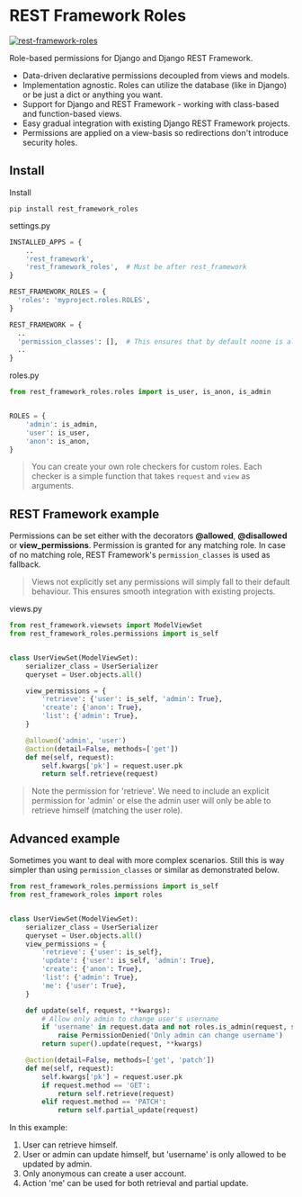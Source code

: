 REST Framework Roles
====================

[![rest-framework-roles](https://circleci.com/gh/Pithikos/rest-framework-roles.svg?style=svg)](https://circleci.com/gh/Pithikos/rest-framework-roles)


Role-based permissions for Django and Django REST Framework.

  - Data-driven declarative permissions decoupled from views and models.
  - Implementation agnostic. Roles can utilize the database (like in Django) or be just a dict or anything you want.
  - Support for Django and REST Framework - working with class-based and function-based views.
  - Easy gradual integration with existing Django REST Framework projects.
  - Permissions are applied on a view-basis so redirections don't introduce security holes.


Install
-------

Install

    pip install rest_framework_roles


settings.py
```python
INSTALLED_APPS = {
    ..
    'rest_framework',
    'rest_framework_roles',  # Must be after rest_framework
}

REST_FRAMEWORK_ROLES = {
  'roles': 'myproject.roles.ROLES',
}

REST_FRAMEWORK = {
  ..
  'permission_classes': [],  # This ensures that by default noone is allowed access
  ..
}
```

roles.py
```python
from rest_framework_roles.roles import is_user, is_anon, is_admin


ROLES = {
    'admin': is_admin,
    'user': is_user,
    'anon': is_anon,
}
```

> You can create your own role checkers for custom roles. Each checker is a simple function that
takes `request` and `view` as arguments.


REST Framework example
-------------------------------

Permissions can be set either with the decorators **@allowed**, **@disallowed** or **view_permissions**. Permission is granted for any matching role. In case of no matching role, REST Framework's `permission_classes` is used as fallback.

> Views not explicitly set any permissions will simply fall to their default behaviour. This ensures smooth
integration with existing projects.


views.py
```python
from rest_framework.viewsets import ModelViewSet
from rest_framework_roles.permissions import is_self


class UserViewSet(ModelViewSet):
    serializer_class = UserSerializer
    queryset = User.objects.all()

    view_permissions = {
        'retrieve': {'user': is_self, 'admin': True},
        'create': {'anon': True},
        'list': {'admin': True},
    }

    @allowed('admin', 'user')
    @action(detail=False, methods=['get'])
    def me(self, request):
        self.kwargs['pk'] = request.user.pk
        return self.retrieve(request)
```

> Note the permission for 'retrieve'. We need to include an explicit permission for 'admin' or else the admin user
will only be able to retrieve himself (matching the user role).


Advanced example
----------------

Sometimes you want to deal with more complex scenarios. Still this is way simpler than using `permission_classes` or similar as demonstrated below.

```python
from rest_framework_roles.permissions import is_self
from rest_framework_roles import roles


class UserViewSet(ModelViewSet):
    serializer_class = UserSerializer
    queryset = User.objects.all()
    view_permissions = {
        'retrieve': {'user': is_self},
        'update': {'user': is_self, 'admin': True},
        'create': {'anon': True},
        'list': {'admin': True},
        'me': {'user': True},
    }

    def update(self, request, **kwargs):
        # Allow only admin to change user's username
        if 'username' in request.data and not roles.is_admin(request, self):
            raise PermissionDenied('Only admin can change username')
        return super().update(request, **kwargs)

    @action(detail=False, methods=['get', 'patch'])
    def me(self, request):
        self.kwargs['pk'] = request.user.pk
        if request.method == 'GET':
            return self.retrieve(request)
        elif request.method == 'PATCH':
            return self.partial_update(request)
```

In this example:
  1. User can retrieve himself.
  2. User or admin can update himself, but 'username' is only allowed to be updated by admin.
  3. Only anonymous can create a user account.
  4. Action 'me' can be used for both retrieval and partial update.
